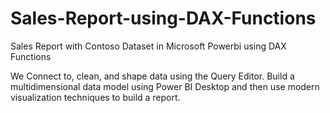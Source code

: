 # Sales-Report-using-DAX-Functions
Sales Report with Contoso Dataset in Microsoft Powerbi using DAX Functions

We Connect to, clean, and shape data using the Query Editor. Build a multidimensional data model using Power BI Desktop and then use modern visualization techniques to build a report. 

